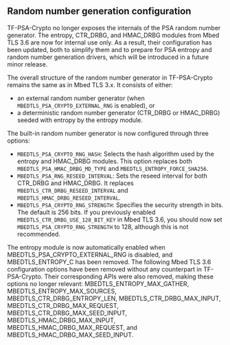 ## Random number generation configuration
TF-PSA-Crypto no longer exposes the internals of the PSA random number generator. The entropy, CTR_DRBG, and HMAC_DRBG modules from Mbed TLS 3.6 are now for internal use only. As a result, their configuration has been updated, both to simplify them and to prepare for PSA entropy and random number generation drivers, which will be introduced in a future minor release.

The overall structure of the random number generator in TF-PSA-Crypto remains the same as in Mbed TLS 3.x. It consists of either:
* an external random number generator (when `MBEDTLS_PSA_CRYPTO_EXTERNAL_RNG` is enabled), or
* a deterministic random number generator (CTR_DRBG or HMAC_DRBG) seeded with entropy by the entropy module.

The built-in random number generator is now configured through three options:
* `MBEDTLS_PSA_CRYPTO_RNG_HASH`: Selects the hash algorithm used by the entropy and HMAC_DRBG modules. This option replaces both `MBEDTLS_PSA_HMAC_DRBG_MD_TYPE` and `MBEDTLS_ENTROPY_FORCE_SHA256`.
* `MBEDTLS_PSA_RNG_RESEED_INTERVAL`: Sets the reseed interval for both CTR_DRBG and HMAC_DRBG. It replaces `MBEDTLS_CTR_DRBG_RESEED_INTERVAL` and `MBEDTLS_HMAC_DRBG_RESEED_INTERVAL`.
* `MBEDTLS_PSA_CRYPTO_RNG_STRENGTH`: Specifies the security strength in bits. The default is 256 bits. If you previously enabled `MBEDTLS_CTR_DRBG_USE_128_BIT_KEY` in Mbed TLS 3.6, you should now set `MBEDTLS_PSA_CRYPTO_RNG_STRENGTH` to 128, although this is not recommended.

The entropy module is now automatically enabled when MBEDTLS_PSA_CRYPTO_EXTERNAL_RNG is disabled, and MBEDTLS_ENTROPY_C has been removed.
The following Mbed TLS 3.6 configuration options have been removed without any counterpart in TF-PSA-Crypto. Their corresponding APIs were also removed, making these options no longer relevant:
MBEDTLS_ENTROPY_MAX_GATHER, MBEDTLS_ENTROPY_MAX_SOURCES, MBEDTLS_CTR_DRBG_ENTROPY_LEN, MBEDTLS_CTR_DRBG_MAX_INPUT, MBEDTLS_CTR_DRBG_MAX_REQUEST, MBEDTLS_CTR_DRBG_MAX_SEED_INPUT, MBEDTLS_HMAC_DRBG_MAX_INPUT, MBEDTLS_HMAC_DRBG_MAX_REQUEST, and MBEDTLS_HMAC_DRBG_MAX_SEED_INPUT.
